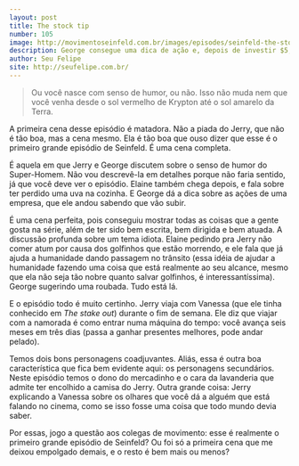 ```yaml
---
layout: post
title: The stock tip
number: 105
image: http://movimentoseinfeld.com.br/images/episodes/seinfeld-the-stock-tip.jpg
description: George consegue uma dica de ação e, depois de investir $5,000, passa a dica pro Jerry, que investe $2,500. O primeiro encontro de Jerry e Vanessa – a moça do segundo episódio – dá errado.
author: Seu Felipe
site: http://seufelipe.com.br/
---
```


> Ou você nasce com senso de humor, ou não. Isso não muda nem que você venha desde o sol vermelho de Krypton até o sol amarelo da Terra.

A primeira cena desse episódio é matadora. Não a piada do Jerry, que não é tão boa, mas a cena mesmo. Ela é tão boa que ouso dizer que esse é o primeiro grande episódio de Seinfeld. É uma cena completa.

É aquela em que Jerry e George discutem sobre o senso de humor do Super-Homem. Não vou descrevê-la em detalhes porque não faria sentido, já que você deve ver o episódio. Elaine também chega depois, e fala sobre ter perdido uma uva na cozinha. E George dá a dica sobre as ações de uma empresa, que ele andou sabendo que vão subir.

É uma cena perfeita, pois conseguiu mostrar todas as coisas que a gente gosta na série, além de ter sido bem escrita, bem dirigida e bem atuada. A discussão profunda sobre um tema idiota. Elaine pedindo pra Jerry não comer atum por causa dos golfinhos que estão morrendo, e ele fala que já ajuda a humanidade dando passagem no trânsito (essa idéia de ajudar a humanidade fazendo uma coisa que está realmente ao seu alcance, mesmo que ela não seja tão nobre quanto salvar golfinhos, é interessantíssima). George sugerindo uma roubada. Tudo está lá.

E o episódio todo é muito certinho. Jerry viaja com Vanessa (que ele tinha conhecido em *The stake out*) durante o fim de semana. Ele diz que viajar com a namorada é como entrar numa máquina do tempo: você avança seis meses em três dias (passa a ganhar presentes melhores, pode andar pelado).

Temos dois bons personagens coadjuvantes. Aliás, essa é outra boa característica que fica bem evidente aqui: os personagens secundários. Neste episódio temos o dono do mercadinho e o cara da lavanderia que admite ter encolhido a camisa do Jerry. Outra grande coisa: Jerry explicando a Vanessa sobre os olhares que você dá a alguém que está falando no cinema, como se isso fosse uma coisa que todo mundo devia saber.

Por essas, jogo a questão aos colegas de movimento: esse é realmente o primeiro grande episódio de Seinfeld? Ou foi só a primeira cena que me deixou empolgado demais, e o resto é bem mais ou menos?